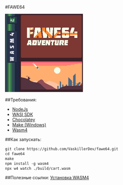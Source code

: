 #FAWE64

![alt text](promo.png)

##Требования:
* [NodeJs](https://nodejs.org/en/)
* [WASI SDK](https://github.com/WebAssembly/wasi-sdk)
* [Chocolatey](https://chocolatey.org/install)
* [Make (Windows)](https://community.chocolatey.org/packages/make)
* [Wasm4](https://www.npmjs.com/package/wasm4)

##Как запускать:

```shell
git clone https://github.com/VaskillerDev/fawe64.git
cd fawe64
make
npm install -g wasm4
npx w4 watch ./build/cart.wasm
```

##Полезные ссылки:
[Установка WASM4](https://wasm4.org/docs/getting-started/setup)